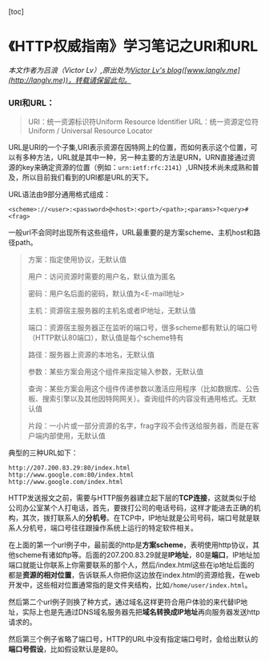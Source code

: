 [toc]

# 《HTTP权威指南》学习笔记之URI和URL
*本文作者为吕浪（Victor Lv）,原出处为[Victor Lv's blog](http://langlv.me)([www.langlv.me](http://langlv.me))，转载请保留此句。*
### URI和URL：
> URI：统一资源标识符Uniform Resource Identifier
> URL：统一资源定位符Uniform / Universal Resource Locator   

URL是URI的一个子集,URI表示资源在因特网上的位置，而如何表示这个位置，可以有多种方法，URL就是其中一种，另一种主要的方法是URN，URN直接通过资源的key来确定资源的位置（例如：`urn:ietf:rfc:2141`）,URN技术尚未成熟和普及，所以目前我们看到的URI都是URL的天下。   

URL语法由9部分通用格式组成：  
```url
<scheme>://<user>:<password>@<host>:<port>/<path>;<params>?<query>#<frag>
```
一般url不会同时出现所有这些组件，URL最重要的是方案scheme、主机host和路径path。  

> 方案：指定使用协议，无默认值  
> 
> 用户：访问资源时需要的用户名，默认值为匿名  
> 
> 密码：用户名后面的密码，默认值为<E-mail地址>  
> 
> 主机：资源宿主服务器的主机名或者IP地址，无默认值  
> 
> 端口：资源宿主服务器正在监听的端口号，很多scheme都有默认的端口号（HTTP默认80端口），默认值是每个scheme特有  
> 
> 路径：服务器上资源的本地名，无默认值  
> 
> 参数：某些方案会用这个组件来指定输入参数，无默认值  
> 
> 查询：某些方案会用这个组件传递参数以激活应用程序（比如数据库、公告板、搜索引擎以及其他因特网网关）。查询组件的内容没有通用格式。无默认值  
> 
> 片段：一小片或一部分资源的名字，frag字段不会传送给服务器，而是在客户端内部使用，无默认值  




典型的三种URL如下：  
```url
http://207.200.83.29:80/index.html
http://www.google.com:80/index.html
http://www.google.com/index.html
```
HTTP发送报文之前，需要与HTTP服务器建立起下层的**TCP连接**，这就类似于给公司办公室某个人打电话，首先，要拨打公司的电话号码，这样才能进去正确的机构，其次，拨打联系人的**分机号**。在TCP中，IP地址就是公司号码，端口号就是联系人分机号，端口号往往跟操作系统上运行的特定软件相关。  

在上面的第一个url例子中，最前面的http是**方案scheme**，表明使用http协议，其他scheme有诸如ftp等。后面的207.200.83.29就是**IP地址**，80是**端口**，IP地址加端口就能让你联系上你需要联系的那个人，然后/index.html这些在ip地址后面的都是**资源的相对位置**，告诉联系人你把你这边放在index.html的资源给我，在web开发中，这些相对位置通常指的是文件夹结构，比如`/home/user/index.html`。  

然后第二个url例子则换了种方式，通过域名这样更符合用户体验的来代替IP地址，实际上也是先通过DNS域名服务器先把**域名转换成IP地址**再向服务器发送http请求的。  

然后第三个例子省略了端口号，HTTP的URL中没有指定端口号时，会给出默认的**端口号假设**，比如假设默认是是80。  



